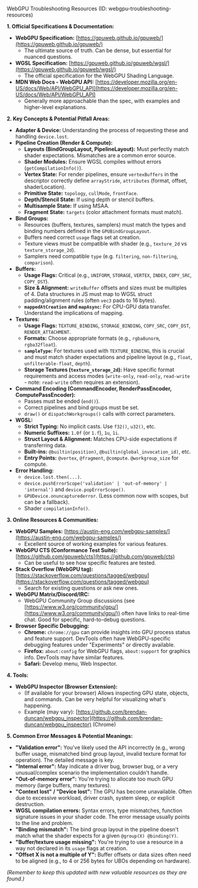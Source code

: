 WebGPU Troubleshooting Resources (ID: webgpu-troubleshooting-resources)

**1. Official Specifications & Documentation:**

*   **WebGPU Specification:** [https://gpuweb.github.io/gpuweb/](https://gpuweb.github.io/gpuweb/)
    *   The ultimate source of truth. Can be dense, but essential for nuanced questions.
*   **WGSL Specification:** [https://gpuweb.github.io/gpuweb/wgsl/](https://gpuweb.github.io/gpuweb/wgsl/)
    *   The official specification for the WebGPU Shading Language.
*   **MDN Web Docs - WebGPU API:** [https://developer.mozilla.org/en-US/docs/Web/API/WebGPU_API](https://developer.mozilla.org/en-US/docs/Web/API/WebGPU_API)
    *   Generally more approachable than the spec, with examples and higher-level explanations.

**2. Key Concepts & Potential Pitfall Areas:**

*   **Adapter & Device:** Understanding the process of requesting these and handling `device.lost`.
*   **Pipeline Creation (Render & Compute):**
    *   **Layouts (BindGroupLayout, PipelineLayout):** Must perfectly match shader expectations. Mismatches are a common error source.
    *   **Shader Modules:** Ensure WGSL compiles without errors (`getCompilationInfo()`).
    *   **Vertex State:** For render pipelines, ensure `vertexBuffers` in the descriptor correctly define `arrayStride`, `attributes` (format, offset, shaderLocation).
    *   **Primitive State:** `topology`, `cullMode`, `frontFace`.
    *   **Depth/Stencil State:** If using depth or stencil buffers.
    *   **Multisample State:** If using MSAA.
    *   **Fragment State:** `targets` (color attachment formats must match).
*   **Bind Groups:**
    *   Resources (buffers, textures, samplers) must match the types and binding numbers defined in the `GPUBindGroupLayout`.
    *   Buffers need correct `usage` flags set at creation.
    *   Texture views must be compatible with shader (e.g., `texture_2d` vs `texture_storage_2d`).
    *   Samplers need compatible `type` (e.g. `filtering`, `non-filtering`, `comparison`).
*   **Buffers:**
    *   **Usage Flags:** Critical (e.g., `UNIFORM`, `STORAGE`, `VERTEX`, `INDEX`, `COPY_SRC`, `COPY_DST`).
    *   **Size & Alignment:** `writeBuffer` offsets and sizes must be multiples of 4. Data structures in JS must map to WGSL struct padding/alignment rules (often `vec3` pads to 16 bytes).
    *   **`mappedAtCreation` and `mapAsync`:** For CPU-GPU data transfer. Understand the implications of mapping.
*   **Textures:**
    *   **Usage Flags:** `TEXTURE_BINDING`, `STORAGE_BINDING`, `COPY_SRC`, `COPY_DST`, `RENDER_ATTACHMENT`.
    *   **Formats:** Choose appropriate formats (e.g., `rgba8unorm`, `rgba32float`).
    *   **`sampleType`:** For textures used with `TEXTURE_BINDING`, this is crucial and must match shader expectations and pipeline layout (e.g., `float`, `unfilterable-float`, `depth`).
    *   **Storage Textures (`texture_storage_2d`):** Have specific format requirements and access modes (`write-only`, `read-only`, `read-write` - note: `read-write` often requires an extension).
*   **Command Encoding (CommandEncoder, RenderPassEncoder, ComputePassEncoder):**
    *   Passes must be ended (`end()`).
    *   Correct pipelines and bind groups must be set.
    *   `draw()` or `dispatchWorkgroups()` calls with correct parameters.
*   **WGSL:**
    *   **Strict Typing:** No implicit casts. Use `f32()`, `u32()`, etc.
    *   **Numeric Suffixes:** `1.0f` (or `1.f`), `1u`, `1i`.
    *   **Struct Layout & Alignment:** Matches CPU-side expectations if transferring data.
    *   **Built-ins:** `@builtin(position)`, `@builtin(global_invocation_id)`, etc.
    *   **Entry Points:** `@vertex`, `@fragment`, `@compute`. `@workgroup_size` for compute.
*   **Error Handling:**
    *   `device.lost.then(...)`.
    *   `device.pushErrorScope('validation' | 'out-of-memory' | 'internal')` and `device.popErrorScope()`.
    *   `GPUDevice.onuncapturederror`. (Less common now with scopes, but can be a fallback).
    *   Shader `compilationInfo()`.

**3. Online Resources & Communities:**

*   **WebGPU Samples:** [https://austin-eng.com/webgpu-samples/](https://austin-eng.com/webgpu-samples/)
    *   Excellent source of working examples for various features.
*   **WebGPU CTS (Conformance Test Suite):** [https://github.com/gpuweb/cts](https://github.com/gpuweb/cts)
    *   Can be useful to see how specific features are tested.
*   **Stack Overflow (WebGPU tag):** [https://stackoverflow.com/questions/tagged/webgpu](https://stackoverflow.com/questions/tagged/webgpu)
    *   Search for existing questions or ask new ones.
*   **WebGPU Matrix/Discord/IRC:**
    *   WebGPU Community Group discussions (see [https://www.w3.org/community/gpu/](https://www.w3.org/community/gpu/)) often have links to real-time chat. Good for specific, hard-to-debug questions.
*   **Browser Specific Debugging:**
    *   **Chrome:** `chrome://gpu` can provide insights into GPU process status and feature support. DevTools often have WebGPU-specific debugging features under "Experiments" or directly available.
    *   **Firefox:** `about:config` for WebGPU flags, `about:support` for graphics info. DevTools may have similar features.
    *   **Safari:** Develop menu, Web Inspector.

**4. Tools:**

*   **WebGPU Inspector (Browser Extension):**
    *   (If available for your browser) Allows inspecting GPU state, objects, and commands. Can be very helpful for visualizing what's happening.
    *   Example (may vary): [https://github.com/brendan-duncan/webgpu_inspector](https://github.com/brendan-duncan/webgpu_inspector) (Chrome)

**5. Common Error Messages & Potential Meanings:**

*   **"Validation error":** You've likely used the API incorrectly (e.g., wrong buffer usage, mismatched bind group layout, invalid texture format for operation). The detailed message is key.
*   **"Internal error":** May indicate a driver bug, browser bug, or a very unusual/complex scenario the implementation couldn't handle.
*   **"Out-of-memory error":** You're trying to allocate too much GPU memory (large buffers, many textures).
*   **"Context lost" / "Device lost":** The GPU has become unavailable. Often due to excessive workload, driver crash, system sleep, or explicit destruction.
*   **WGSL compilation errors:** Syntax errors, type mismatches, function signature issues in your shader code. The error message usually points to the line and problem.
*   **"Binding mismatch":** The bind group layout in the pipeline doesn't match what the shader expects for a given `@group(X) @binding(Y)`.
*   **"Buffer/texture usage missing":** You're trying to use a resource in a way not declared in its `usage` flags at creation.
*   **"Offset X is not a multiple of Y":** Buffer offsets or data sizes often need to be aligned (e.g., to 4 or 256 bytes for UBOs depending on hardware).

*(Remember to keep this updated with new valuable resources as they are found.)*
